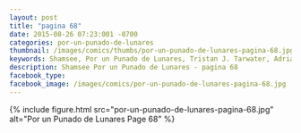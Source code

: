 ```yaml
---
layout: post
title: "pagina 68"
date: 2015-08-26 07:23:001 -0700
categories: por-un-punado-de-lunares
thumbnail: /images/comics/thumbs/por-un-punado-de-lunares-pagina-68.jpg
keywords: Shamsee, Por un Punado de Lunares, Tristan J. Tarwater, Adrian Ricker
description: Shamsee Por un Punado de Lunares - pagina 68
facebook_type: 
facebook_image: /images/comics/por-un-punado-de-lunares-pagina-68.jpg
---
```

{% include figure.html src="por-un-punado-de-lunares-pagina-68.jpg" alt="Por un Punado de Lunares Page 68" %}